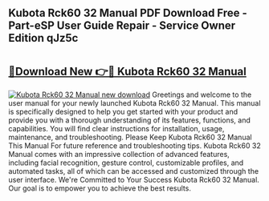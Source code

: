 ## Kubota Rck60 32 Manual PDF Download Free - Part-eSP User Guide Repair - Service Owner Edition qJz5c

# <h2><a href="http://bc86237.oget.top/?id=Kubota+Rck60+32+Manual">🔗Download New 👉🔴 Kubota Rck60 32 Manual</a></h2>

[![Kubota Rck60 32 Manual new download](https://i.imgur.com/5g1atiW.png)](http://bc86237.oget.top/?id=Kubota+Rck60+32+Manual)
Greetings and welcome to the user manual for your newly launched Kubota Rck60 32 Manual. This manual is specifically designed to help you get started with your product and provide you with a thorough understanding of its features, functions, and capabilities. You will find clear instructions for installation, usage, maintenance, and troubleshooting. Please Keep Kubota Rck60 32 Manual This Manual For future reference and troubleshooting tips. Kubota Rck60 32 Manual comes with an impressive collection of advanced features, including facial recognition, gesture control, customizable profiles, and automated tasks, all of which can be accessed and customized through the user interface. We're Committed to Your Success Kubota Rck60 32 Manual. Our goal is to empower you to achieve the best results.

